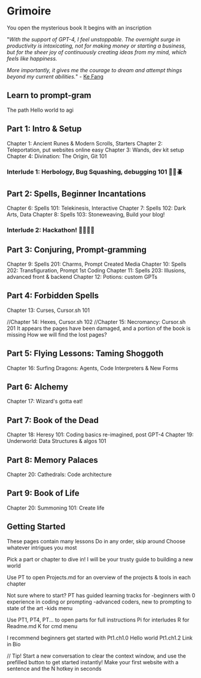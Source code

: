 # Grimoire
You open the mysterious book
It begins with an inscription

"*With the support of GPT-4, I feel unstoppable. The overnight surge in productivity is intoxicating, not for making money or starting a business, but for the sheer joy of continuously creating ideas from my mind, which feels like happiness.*

*More importantly, it gives me the courage to dream and attempt things beyond my current abilities.*" - [Ke Fang](https://mazzzystar.github.io/2023/05/10/LLM-for-individual/)

## Learn to prompt-gram
The path
Hello world to agi

## Part 1: Intro & Setup
Chapter 1: Ancient Runes & Modern Scrolls, Starters
Chapter 2: Teleportation, put websites online easy
Chapter 3: Wands, dev kit setup
Chapter 4: Divination: The Origin, Git 101


### Interlude 1: Herbology, Bug Squashing, debugging 101 🐜🦟🪲

## Part 2: Spells, Beginner Incantations
Chapter 6: Spells 101: Telekinesis, Interactive
Chapter 7: Spells 102: Dark Arts, Data 
Chapter 8: Spells 103: Stoneweaving, Build your blog!


### Interlude 2: Hackathon! 🧑‍💻🎉🥳


## Part 3: Conjuring, Prompt-gramming
Chapter 9: Spells 201: Charms, Prompt Created Media
Chapter 10: Spells 202: Transfiguration, Prompt 1st Coding
Chapter 11: Spells 203: Illusions, advanced front & backend
Chapter 12: Potions: custom GPTs

## Part 4: Forbidden Spells

Chapter 13: Curses, Cursor.sh 101

//Chapter 14: Hexes, Cursor.sh 102
//Chapter 15: Necromancy: Cursor.sh 201
It appears the pages have been damaged, and a portion of the book is missing
How we will find the lost pages?


## Part 5: Flying Lessons: Taming Shoggoth

Chapter 16: Surfing Dragons: Agents, Code Interpreters & New Forms

## Part 6: Alchemy

Chapter 17: Wizard's gotta eat!

## Part 7: Book of the Dead
Chapter 18: Heresy 101: Coding basics re-imagined, post GPT-4
Chapter 19: Underworld: Data Structures & algos 101

## Part 8: Memory Palaces
Chapter 20: Cathedrals: Code architecture

## Part 9: Book of Life
Chapter 20: Summoning 101: Create life


## Getting Started

These pages contain many lessons
Do in any order, skip around
Choose whatever intrigues you most

Pick a part or chapter to dive in!
I will be your trusty guide to building a new world

Use PT to open Projects.md
for an overview of the projects & tools in each chapter

Not sure where to start?
PT has guided learning tracks for
-beginners with 0 experience in coding or prompting
-advanced coders, new to prompting to state of the art
-kids menu

Use PT1, PT4, PT... to open parts for full instructions
Pi for interludes
R for Readme.md
K for cmd menu

I recommend beginners get started with 
Pt1.ch1.0 Hello world
Pt1.ch1.2 Link in Bio

// Tip! 
Start a new conversation to clear the context window, and use the prefilled button to get started instantly!
Make your first website with a sentence and the N hotkey in seconds